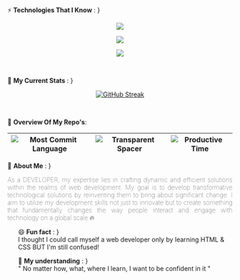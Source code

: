 

⚡ **Technologies That I Know** : }
<p align="center">
  <a href="https://skillicons.dev">
    <img src="https://skillicons.dev/icons?i=html,css,js,c" />
  </a>
</p>
<p align="center">
  <a href="https://skillicons.dev">
    <img src="https://skillicons.dev/icons?i=react,express,mongodb,nodejs,tailwind,firebase" />
  </a>
</p>
<p align="center">
  <a href="https://skillicons.dev">
    <img src="https://skillicons.dev/icons?i=git,github,vercel,netlify,vscode" />
  </a>
</p>
<br/>

👀 **My Current Stats** : }
<div align="center"> 

[![GitHub Streak](https://github-readme-streak-stats.herokuapp.com?user=PIYAS137&theme=merko&border_radius=5.3&date_format=M%20j%5B%2C%20Y%5D)](https://git.io/streak-stats)
</div>
<br/>

🌱 **Overview Of My Repo's**:

| ![Most Commit Language](https://raw.githubusercontent.com/vn7n24fzkq/github-profile-summary-cards-example/master/profile-summary-card-output/merko/2-most-commit-language.svg) | ![Transparent Spacer](https://i.ibb.co/HF5HT6g/5a3a0dd0e89022-03253068151375406495262401.png/25x25) | ![Productive Time](https://raw.githubusercontent.com/vn7n24fzkq/github-profile-summary-cards-example/master/profile-summary-card-output/merko/4-productive-time.svg) |
| :---: | :---: | :---: |





🤨 **About Me** : }

<p style=" text-align: justify; font-weight:100">
As a DEVELOPER, my expertise lies in crafting dynamic and efficient solutions within
the realms of web development. My goal is to develop transformative technological solutions by reinventing them to bring about significant change. I aim to utilize my development skills not just to innovate but to create something that fundamentally changes the way people interact and engage with technology on a global scale 🔥  
</p>


<ul>

 😄 **Fun fact** : } 
 <br/>
I thought I could call myself a web developer only by learning HTML & CSS BUT I'm still confused!

🐺 **My understanding** : }
<br/>
" No matter how, what, where I learn, I want to be confident in it "
</ul>
